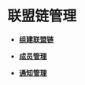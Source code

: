 # 联盟链管理<a name="bcs_usermanual_0001_003"></a>

-   **[组建联盟链](组建联盟链.md)**  

-   **[成员管理](成员管理.md)**  

-   **[通知管理](通知管理.md)**  


